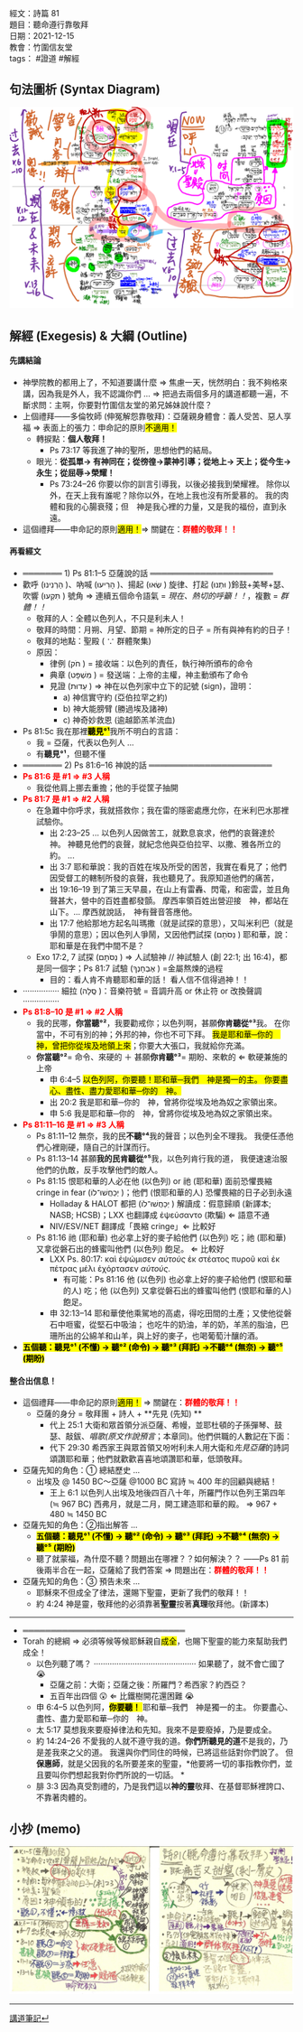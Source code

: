 經文：詩篇 81  
題目：聽命遵行靠敬拜  
日期：2021-12-15  
教會：竹圍信友堂  
tags： #證道  #解經  


## 句法圖析 (Syntax Diagram)
![images/2021-12-15-Ps.81a.png](images/2021-12-15-Ps.81a.png)

## 解經 (Exegesis) & 大綱 (Outline)
####  先講結論 
- 神學院教的都用上了，不知道要講什麼 ⇒ 焦慮一天，恍然明白：我不夠格來講，因為我是外人，我不認識你們 ... ⇒ 把過去兩個多月的講道都聽一遍，不斷求問：主啊，你要對竹圍信友堂的弟兄姊妹說什麼？
- 上個禮拜——多倫牧師 (伸冤解怨靠敬拜)：亞薩親身體會：義人受苦、惡人享福 ⇒ 表面上的張力：申命記的原則<mark>不適用！</mark>
	- 轉捩點：**個人敬拜！**
		- Ps 73:17 等我進了神的聖所，思想他們的結局。 
	- 眼光：**從孤單→ 有神同在；從徬徨→蒙神引導；從地上→ 天上；從今生→ 永生；從屈辱→榮耀！**
		- Ps 73:24–26 你要以你的訓言引導我，以後必接我到榮耀裡。 除你以外，在天上我有誰呢？除你以外，在地上我也沒有所愛慕的。 我的肉體和我的心腸衰殘；但　神是我心裡的力量，又是我的福份，直到永遠。 
- 這個禮拜——申命記的原則<mark>適用！</mark>⇒ 關鍵在：<strong><font color='red'>群體的敬拜！！</font></strong>


####  再看經文
- ═══════ 1) Ps 81:1–5 亞薩說的話 ══════════════════════
- 歡呼 (‎הַרְנִינוּ )、吶喊 (‎הָרִיעוּ )、揚起 (‎שְׂאוּ ) 旋律、打起 (‎וּתְנוּ )鈴鼓+美琴+瑟、吹響 (‎תִּקְעוּ ) 號角 ⇒ 連續五個命令語氣 = *現在、熱切的呼籲！！*，複數 = *群體！！* 
	- 敬拜的人：全體以色列人，不只是利未人！
	- 敬拜的時間：月朔、月望、節期 = 神所定的日子 = 所有與神有約的日子！
	- 敬拜的地點：聖殿 ( ∵ 群體聚集)
	- 原因：
		- 律例 (‎חֹק ) = 接收端：以色列的責任，執行神所頒布的命令 
		- 典章 (‎מִשְׁפָּט ) = 發送端：上帝的主權，神主動頒布了命令
		- 見證 (‎עֵדוּת ) ⇒ 神在以色列家中立下的記號 (sign)，證明：
			- a) 神信實守約 (亞伯拉罕之約)
			- b) 神大能膀臂 (勝過埃及諸神)
			- c) 神奇妙救恩 (逾越節羔羊流血)
- Ps 81:5c 我在那裡<mark>**聽見°¹**</mark>我所不明白的言語：
	- 我 = 亞薩，代表以色列人 ...
	- 有**聽見°¹**，但聽不懂
- ═══════ 2) Ps 81:6–16 神說的話  ══════════════════════
- <strong><font color='red'>Ps 81:6 是 #1 ⇒ #3 人稱</font></strong>
	- 我從他肩上挪去重擔；他的手從筐子抽開
- <strong><font color='red'>Ps 81:7 是 #1 ⇒ #2 人稱</font></strong>
	- 在急難中你呼求，我就搭救你；我在雷的隱密處應允你，在米利巴水那裡試驗你。 
		- 出 2:23–25 ... 以色列人因做苦工，就歎息哀求，他們的哀聲達於　神。 神聽見他們的哀聲，就紀念他與亞伯拉罕、以撒、雅各所立的約。 ...
		- 出 3:7 耶和華說：我的百姓在埃及所受的困苦，我實在看見了；他們因受督工的轄制所發的哀聲，我也聽見了。我原知道他們的痛苦， 
		- 出 19:16–19 到了第三天早晨，在山上有雷轟、閃電，和密雲，並且角聲甚大，營中的百姓盡都發顫。 摩西率領百姓出營迎接　神，都站在山下。... 摩西就說話，　神有聲音答應他。 
		- 出 17:7 他給那地方起名叫瑪撒（就是試探的意思），又叫米利巴（就是爭鬧的意思）；因以色列人爭鬧，又因他們試探 (‎נַסֹּתָם ) 耶和華，說：耶和華是在我們中間不是？
	- Exo 17:2, 7 試探 (‎נַסֹּתָם ) ⇒ 人試驗神 // 神試驗人 (創 22:1; 出 16:4)，都是同一個字；Ps 81:7 試驗 (‎אֶבְחָנְךָ ) =金屬熬煉的過程
		- 目的：看人肯不肯聽耶和華的話！ 看人信不信得過神！！
- ················ 細拉 (‎סֶֽלָה )：音樂符號 = 音調升高 or 休止符 or 改換聲調 ················
- <strong><font color='red'>Ps 81:8–10 是 #1 ⇒ #2 人稱</font></strong>
	- 我的民哪，**你當聽°²**，我要勸戒你；以色列啊，甚願**你肯聽從°³**我。 在你當中，不可有別的神；外邦的神，你也不可下拜。 <mark>我是耶和華─你的　神，曾把你從埃及地領上來</mark>；你要大大張口，我就給你充滿。 
	- **你當聽°²**= 命令、來硬的 ＋ 甚願**你肯聽°³**= 期盼、來軟的 ⇐ 軟硬兼施的上帝
		- 申 6:4–5 <mark>以色列阿，你要聽！耶和華─我們　神是獨一的主。 你要盡心、盡性、盡力愛耶和華─你的　神。 </mark>
		- 出 20:2 我是耶和華─你的　神，曾將你從埃及地為奴之家領出來。 
		- 申 5:6 我是耶和華─你的　神，曾將你從埃及地為奴之家領出來。 
- <strong><font color='red'>Ps 81:11–16 是 #1 ⇒ #3 人稱</font></strong>
	- Ps 81:11–12 無奈，我的民**不聽°⁴**我的聲音；以色列全不理我。 我便任憑他們心裡剛硬，隨自己的計謀而行。 
	- Ps 81:13–14 甚願**我的民肯聽從°⁵**我，以色列肯行我的道， 我便速速治服他們的仇敵，反手攻擊他們的敵人。 
	- Ps 81:15 恨耶和華的人必在他 (以色列) or 祂 (耶和華) 面前恐懼畏縮 cringe in fear (‎יְכַחֲשׁוּ־לוֹ )；他們 (恨耶和華的人) 恐懼畏縮的日子必到永遠
		- Holladay & HALOT 都把 (‎יְכַחֲשׁוּ־לוֹ ) 解讀成：假意歸順 (新譯本; NASB; HCSB)；LXX 也翻譯成 ἐψεύσαντο (欺騙) ⇐ 語意不通 
		- NIV/ESV/NET 翻譯成「畏縮 cringe」⇐ 比較好
	-  Ps 81:16 祂 (耶和華) 也必拿上好的麥子給他們 (以色列) 吃；祂 (耶和華) 又拿從磐石出的蜂蜜叫他們  (以色列) 飽足。 ⇐ 比較好
		-  LXX Ps. 80:17: καὶ ἐψώμισεν *αὐτοὺς* ἐκ στέατος πυροῦ καὶ ἐκ πέτρας μέλι ἐχόρτασεν *αὐτούς*.
			-  有可能：Ps 81:16 他 (以色列) 也必拿上好的麥子給他們 (恨耶和華的人) 吃；他 (以色列) 又拿從磐石出的蜂蜜叫他們 (恨耶和華的人) 飽足。
		-  申 32:13–14 耶和華使他乘駕地的高處，得吃田間的土產；又使他從磐石中咂蜜，從堅石中吸油； 也吃牛的奶油，羊的奶，羊羔的脂油，巴珊所出的公綿羊和山羊，與上好的麥子，也喝葡萄汁釀的酒。 
- <mark><strong>五個聽：聽見°¹ (不懂) → 聽°² (命令) → 聽°³ (拜託) →不聽°⁴ (無奈) → 聽°⁵ (期盼)</strong></mark>

####  整合出信息！
- 這個禮拜——申命記的原則<mark>適用！</mark>  ⇒ 關鍵在：<strong><font color='red'>群體的敬拜！！</font></strong>
	- 亞薩的身分 = 敬拜團 + 詩人 + **先見 (先知) **
		- 代上 25:1 大衛和眾首領分派亞薩、希幔，並耶杜頓的子孫彈琴、鼓瑟、敲鈸、*唱歌(原文作說預言*；本章同)。他們供職的人數記在下面： 
		- 代下 29:30 希西家王與眾首領又吩咐利未人用大衛和*先見亞薩*的詩詞頌讚耶和華；他們就歡歡喜喜地頌讚耶和華，低頭敬拜。 
- 亞薩先知的角色：① 總結歷史 ...
	- 出埃及 @ 1450 BC～亞薩 @1000 BC 寫詩 ≒ 400 年的回顧與總結！
		- 王上 6:1 以色列人出埃及地後四百八十年，所羅門作以色列王第四年 (≒ 967 BC) 西弗月，就是二月，開工建造耶和華的殿。 ⇒ 967 + 480 ≒ 1450 BC
- 亞薩先知的角色：②指出解答 ...
	- <mark><strong>五個聽：聽見°¹ (不懂) → 聽°² (命令) → 聽°³ (拜託) →不聽°⁴ (無奈) → 聽°⁵ (期盼)</strong></mark> 
	- 聽了就蒙福，為什麼不聽？問題出在哪裡？？如何解決？？ ——Ps 81 前後兩半合在一起，亞薩給了我們答案 ⇒ 問題出在：<strong><font color='red'>群體的敬拜！！</font></strong>
- 亞薩先知的角色：③ 預告未來 ...
	- 耶穌來不但成全了律法，還賜下聖靈，更新了我們的敬拜！！
	-  約 4:24 神是靈，敬拜他的必須靠著**聖靈**按著**真理**敬拜他。(新譯本)


---
- ═════════════════════════════
- Torah 的總綱  ⇒ 必須等候等候耶穌親自<mark>成全</mark>，也賜下聖靈的能力來幫助我們成全！
	- 以色列聽了嗎？ ············································· 如果聽了，就不會亡國了 😭
		- 亞薩之前：大衛；亞薩之後：所羅門？希西家？約西亞？
		- 五百年出四個 😲 ⇐ 比鐵樹開花還困難 😭
	- 申 6:4–5 以色列阿，<mark>**你要聽！** </mark>耶和華─我們　神是獨一的主。 你要盡心、盡性、盡力愛耶和華─你的　神。 
	- 太 5:17 莫想我來要廢掉律法和先知。我來不是要廢掉，乃是要成全。 
	- 約 14:24–26 不愛我的人就不遵守我的道。**你們所聽見的道**不是我的，乃是差我來之父的道。 我還與你們同住的時候，已將這些話對你們說了。 但**保惠師**，就是父因我的名所要差來的聖靈，*他要將一切的事指教你們，並且要叫你們想起我對你們所說的一切話。 *
	- 腓 3:3 因為真受割禮的，乃是我們這以**神的靈**敬拜、在基督耶穌裡誇口、不靠著肉體的。 


## 小抄 (memo)

![images/2021-12-15-Ps.81b.jpg](images/2021-12-15-Ps.81b.jpg)


---
[講道筆記↵](README.md)

